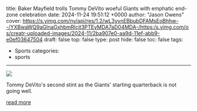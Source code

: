 title: Baker Mayfield trolls Tommy DeVito woeful Giants with emphatic end-zone celebration
date: 2024-11-24 19:51:12 +0000
author: "Jason Owens"
cover: https://s.yimg.com/ny/api/res/1.2/wL3yynEBbubDFAMsEoBhhw--/YXBwaWQ9aGlnaGxhbmRlcjt3PTEyMDA7aD04MDA-/https:/s.yimg.com/os/creatr-uploaded-images/2024-11/2ba907e0-aa9d-11ef-abb9-e0ef03647504
draft: false
top: false
type: post
hide: false
toc: false
tags:
  - Sports
categories:
  - sports
---

![](https://s.yimg.com/ny/api/res/1.2/wL3yynEBbubDFAMsEoBhhw--/YXBwaWQ9aGlnaGxhbmRlcjt3PTEyMDA7aD04MDA-/https:/s.yimg.com/os/creatr-uploaded-images/2024-11/2ba907e0-aa9d-11ef-abb9-e0ef03647504)

Tommy DeVito's second stint as the Giants' starting quarterback is not going well.

[read more](https://sports.yahoo.com/baker-mayfield-trolls-tommy-devito-woeful-giants-with-emphatic-end-zone-celebration-195112913.html)
